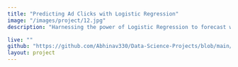 ```yaml
---
title: "Predicting Ad Clicks with Logistic Regression"
image: "/images/project/12.jpg"
description: "Harnessing the power of Logistic Regression to forecast whether a specific internet user will click on an advertisement or not, optimizing advertising strategies."

live: ""
github: "https://github.com/Abhinav330/Data-Science-Projects/blob/main/Project%20on%20Logistic%20Regression/Logistic%20Regression%20Project.ipynb" 
layout: project
---
```


